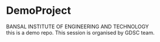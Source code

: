 # DemoProject
BANSAL INSTITUTE OF ENGINEERING AND TECHNOLOGY<br>
this is a  demo repo. This session is organised by GDSC team.
